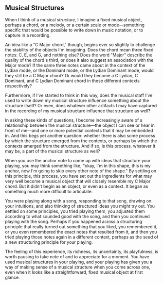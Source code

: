 ## Musical Structures



When I think of a musical *structure,* I imagine a fixed musical object, perhaps a chord, or a melody, or a certain scale or mode&mdash;something specific that would be possible to write down in music notation, or to capture in a recording.

An idea like a "C Major chord," though, begins ever so slightly to challenge the stability of the objects I'm imagining. Does the chord mean three fixed notes: C, E, and G, and nothing else? Does the word "Major" describe the quality of the chord's third, or does it also suggest an association with the Major mode? If the same three notes came about in the context of the Lydian mode, or the Dominant mode, or the Lydian Dominant mode, would they still be a C Major chord? Or would they become a C Lydian, C Dominant, and C Lydian Dominant chord in these different contexts respectively? 

Furthermore, if I've started to think in this way, does the musical staff I've used to write down my musical structure influence something about the structure itself? Or even, does whatever other artifacts I may have captured in the recording of my musical structure influence that structure as well?

In asking these kinds of questions, I become increasingly aware of a relationship between the musical structure&mdash;the object I can see or hear in front of me&mdash;and one or more potential contexts that it may be embedded in. And this begs yet another question: whether there is also some process by which the structure emerged from the contexts, or perhaps by which the contexts emerged from the structure. And if so, is this process, whatever it may be, a part of the musical structure as well?

When you use the anchor note to come up with ideas that structure your playing, you may think something like, "okay, I'm in this shape, this is my anchor, now I'm going to skip every other note of the shape." By settling on this principle, this process, you have set out the ingredients for what may very well become a musical object that will closely resemble my C Major chord. But it didn't begin as an object, or even as a context. It began as something much more difficult to articulate. 

You were playing along with a song, responding to that song, drawing on your intuitions, and also thinking of structured ideas you might try out. You settled on some principles, you tried playing them, you adjusted them according to what sounded good with the song, and then you continued playing with the song. Perhaps if you happened across a structuring principle that really turned out something that you liked, you remembered it, or you even remembered the exact notes that resulted from it, and then you tried playing those notes again in a different context, perhaps as the seed of a new structuring principle for your playing.

The feeling of this experience, its richness, its uncertainty, its playfulness, is worth pausing to take note of and to appreciate for a moment. You have used musical structures in your playing, and your playing has given you a way of making sense of a musical structure when you come across one, even when it looks like a straightforward, fixed musical object at first glance.